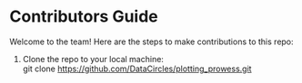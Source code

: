 # Contributors Guide

Welcome to the team! Here are the steps to make contributions to this repo:

1. Clone the repo to your local machine:  
    git clone https://github.com/DataCircles/plotting_prowess.git

